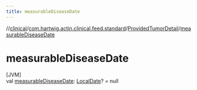 ```yaml
---
title: measurableDiseaseDate
---
```

//[clinical](../../../index.html)/[com.hartwig.actin.clinical.feed.standard](../index.html)/[ProvidedTumorDetail](index.html)/[measurableDiseaseDate](measurable-disease-date.html)



# measurableDiseaseDate



[JVM]\
val [measurableDiseaseDate](measurable-disease-date.html): [LocalDate](https://docs.oracle.com/javase/8/docs/api/java/time/LocalDate.html)? = null




